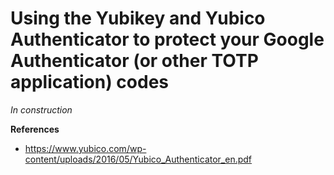 # Using the Yubikey and Yubico Authenticator to protect your Google Authenticator (or other TOTP application) codes

_In construction_

**References**

- https://www.yubico.com/wp-content/uploads/2016/05/Yubico_Authenticator_en.pdf